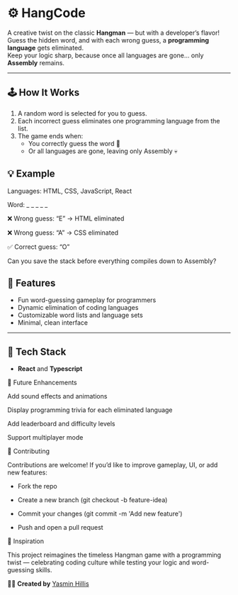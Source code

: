 # ⚙️ HangCode

A creative twist on the classic **Hangman** — but with a developer’s flavor!  
Guess the hidden word, and with each wrong guess, a **programming language** gets eliminated.  
Keep your logic sharp, because once all languages are gone… only **Assembly** remains.

---

## 🕹️ How It Works

1. A random word is selected for you to guess.
2. Each incorrect guess eliminates one programming language from the list.
3. The game ends when:
   - You correctly guess the word 🎉  
   - Or all languages are gone, leaving only Assembly 💀

## 💡 Example

Languages: HTML, CSS, JavaScript, React

Word: _ _ _ _ _

❌ Wrong guess: “E” → HTML eliminated

❌ Wrong guess: “A” → CSS eliminated

✅ Correct guess: “O”


Can you save the stack before everything compiles down to Assembly?


## 🧩 Features

- Fun word-guessing gameplay for programmers  
- Dynamic elimination of coding languages  
- Customizable word lists and language sets  
- Minimal, clean interface
---

## 🚀 Tech Stack

- **React** and **Typescript**


🎯 Future Enhancements

Add sound effects and animations

Display programming trivia for each eliminated language

Add leaderboard and difficulty levels

Support multiplayer mode

💬 Contributing

Contributions are welcome!
If you’d like to improve gameplay, UI, or add new features:

* Fork the repo

* Create a new branch (git checkout -b feature-idea)

* Commit your changes (git commit -m 'Add new feature')

* Push and open a pull request

🧠 Inspiration

This project reimagines the timeless Hangman game with a programming twist — celebrating coding culture while testing your logic and word-guessing skills.


👩‍💻 **Created by** [Yasmin Hillis](https://github.com/yasminhillis)
